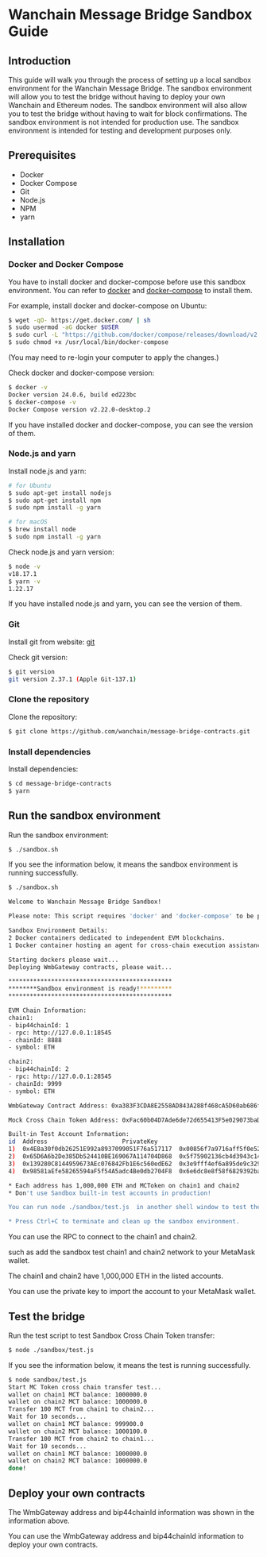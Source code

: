 # Wanchain Message Bridge Sandbox Guide
## Introduction
This guide will walk you through the process of setting up a local sandbox environment for the Wanchain Message Bridge. The sandbox environment will allow you to test the bridge without having to deploy your own Wanchain and Ethereum nodes. The sandbox environment will also allow you to test the bridge without having to wait for block confirmations. The sandbox environment is not intended for production use. The sandbox environment is intended for testing and development purposes only.
## Prerequisites
* Docker
* Docker Compose
* Git
* Node.js
* NPM
* yarn

## Installation
### Docker and Docker Compose
You have to install docker and docker-compose before use this sandbox environment. You can refer to [docker](https://docs.docker.com/install/) and [docker-compose](https://docs.docker.com/compose/install/) to install them.

For example, install docker and docker-compose on Ubuntu:
```bash
$ wget -qO- https://get.docker.com/ | sh
$ sudo usermod -aG docker $USER
$ sudo curl -L "https://github.com/docker/compose/releases/download/v2.20.3/docker-compose-$(uname -s)-$(uname -m)" -o /usr/local/bin/docker-compose
$ sudo chmod +x /usr/local/bin/docker-compose
```
(You may need to re-login your computer to apply the changes.)

Check docker and docker-compose version:
```bash
$ docker -v
Docker version 24.0.6, build ed223bc
$ docker-compose -v
Docker Compose version v2.22.0-desktop.2
```
If you have installed docker and docker-compose, you can see the version of them.

### Node.js and yarn
Install node.js and yarn:
```bash
# for Ubuntu
$ sudo apt-get install nodejs
$ sudo apt-get install npm
$ sudo npm install -g yarn

# for macOS
$ brew install node
$ sudo npm install -g yarn
```

Check node.js and yarn version:
```bash
$ node -v
v18.17.1
$ yarn -v
1.22.17
```
If you have installed node.js and yarn, you can see the version of them.

### Git
Install git from website: [git](https://git-scm.com/downloads)

Check git version:
```bash
$ git version
git version 2.37.1 (Apple Git-137.1)
```

### Clone the repository
Clone the repository:
```bash
$ git clone https://github.com/wanchain/message-bridge-contracts.git
```

### Install dependencies
Install dependencies:
```bash
$ cd message-bridge-contracts
$ yarn
```

## Run the sandbox environment
Run the sandbox environment:
```bash
$ ./sandbox.sh
```
If you see the information below, it means the sandbox environment is running successfully.
```bash
$ ./sandbox.sh

Welcome to Wanchain Message Bridge Sandbox!

Please note: This script requires 'docker' and 'docker-compose' to be pre-installed.

Sandbox Environment Details:
2 Docker containers dedicated to independent EVM blockchains.
1 Docker container hosting an agent for cross-chain execution assistance.

Starting dockers please wait...
Deploying WmbGateway contracts, please wait...

**********************************************
********Sandbox environment is ready!*********
**********************************************

EVM Chain Information:
chain1:
- bip44chainId: 1
- rpc: http://127.0.0.1:18545
- chainId: 8888
- symbol: ETH

chain2:
- bip44chainId: 2
- rpc: http://127.0.0.1:28545
- chainId: 9999
- symbol: ETH

WmbGateway Contract Address: 0xa383F3CDA8E2558AD843A288f468cA5D60ab686f

Mock Cross Chain Token Address: 0xFac60b04D7Ade6de72d655413F5e029073baD621

Built-in Test Account Information:
id	Address						PrivateKey
1)	0x4E8a30f0db26251E992a8937099051F76a517117	0x00856f7a9716aff5f0e52f1832df145967537ddc75864cbdbe9f0a856def2f3f
2)	0x65D6A6b2De385Db524410BE169067A114704D868	0x5f75902136cb4d3943c14cdcf9cbb9f293fdd7e47128e77db539d83492f84eb6
3)	0x139280C8144959673AEc076842Fb1E6c560edE62	0x3e9fff4ef6a895de9c32951a75b52d49371ba050b58eff0b992acc7954428c45
4)	0x98581aEfe58265594aF5f54A5adc4Be0db2704F8	0x6e6dc8e8f58f6829392ba1e00e5fc1a9c6a48abd62d491381d3eeb996599ac02

* Each address has 1,000,000 ETH and MCToken on chain1 and chain2
* Don't use Sandbox built-in test accounts in production!

You can run node ./sandbox/test.js  in another shell window to test the MCT cross-chain in sandbox.

* Press Ctrl+C to terminate and clean up the sandbox environment.
```
You can use the RPC to connect to the chain1 and chain2.

such as add the sandbox test chain1 and chain2 network to your MetaMask wallet. 

The chain1 and chain2 have 1,000,000 ETH in the listed accounts. 

You can use the private key to import the account to your MetaMask wallet.

## Test the bridge

Run the test script to test Sandbox Cross Chain Token transfer:
```bash
$ node ./sandbox/test.js
```
If you see the information below, it means the test is running successfully.
```bash
$ node sandbox/test.js
Start MC Token cross chain transfer test...
wallet on chain1 MCT balance: 1000000.0
wallet on chain2 MCT balance: 1000000.0
Transfer 100 MCT from chain1 to chain2...
Wait for 10 seconds...
wallet on chain1 MCT balance: 999900.0
wallet on chain2 MCT balance: 1000100.0
Transfer 100 MCT from chain2 to chain1...
Wait for 10 seconds...
wallet on chain1 MCT balance: 1000000.0
wallet on chain2 MCT balance: 1000000.0
done!
```

## Deploy your own contracts
The WmbGateway address and bip44chainId information was shown in the information above.

You can use the WmbGateway address and bip44chainId information to deploy your own contracts.


